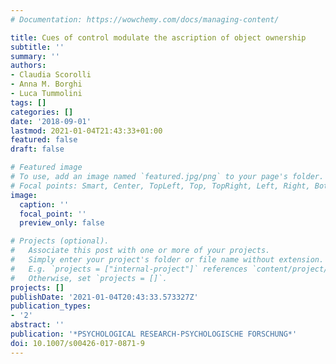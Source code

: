 ```yaml
---
# Documentation: https://wowchemy.com/docs/managing-content/

title: Cues of control modulate the ascription of object ownership
subtitle: ''
summary: ''
authors:
- Claudia Scorolli
- Anna M. Borghi
- Luca Tummolini
tags: []
categories: []
date: '2018-09-01'
lastmod: 2021-01-04T21:43:33+01:00
featured: false
draft: false

# Featured image
# To use, add an image named `featured.jpg/png` to your page's folder.
# Focal points: Smart, Center, TopLeft, Top, TopRight, Left, Right, BottomLeft, Bottom, BottomRight.
image:
  caption: ''
  focal_point: ''
  preview_only: false

# Projects (optional).
#   Associate this post with one or more of your projects.
#   Simply enter your project's folder or file name without extension.
#   E.g. `projects = ["internal-project"]` references `content/project/deep-learning/index.md`.
#   Otherwise, set `projects = []`.
projects: []
publishDate: '2021-01-04T20:43:33.573327Z'
publication_types:
- '2'
abstract: ''
publication: '*PSYCHOLOGICAL RESEARCH-PSYCHOLOGISCHE FORSCHUNG*'
doi: 10.1007/s00426-017-0871-9
---
```

